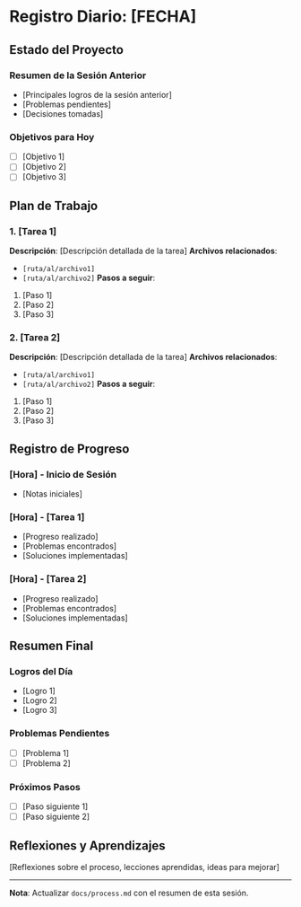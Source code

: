 # Registro Diario: [FECHA]

## Estado del Proyecto

### Resumen de la Sesión Anterior
- [Principales logros de la sesión anterior]
- [Problemas pendientes]
- [Decisiones tomadas]

### Objetivos para Hoy
- [ ] [Objetivo 1]
- [ ] [Objetivo 2]
- [ ] [Objetivo 3]

## Plan de Trabajo

### 1. [Tarea 1]
**Descripción**: [Descripción detallada de la tarea]
**Archivos relacionados**: 
- `[ruta/al/archivo1]`
- `[ruta/al/archivo2]`
**Pasos a seguir**:
1. [Paso 1]
2. [Paso 2]
3. [Paso 3]

### 2. [Tarea 2]
**Descripción**: [Descripción detallada de la tarea]
**Archivos relacionados**: 
- `[ruta/al/archivo1]`
- `[ruta/al/archivo2]`
**Pasos a seguir**:
1. [Paso 1]
2. [Paso 2]
3. [Paso 3]

## Registro de Progreso

### [Hora] - Inicio de Sesión
- [Notas iniciales]

### [Hora] - [Tarea 1]
- [Progreso realizado]
- [Problemas encontrados]
- [Soluciones implementadas]

### [Hora] - [Tarea 2]
- [Progreso realizado]
- [Problemas encontrados]
- [Soluciones implementadas]

## Resumen Final

### Logros del Día
- [Logro 1]
- [Logro 2]
- [Logro 3]

### Problemas Pendientes
- [ ] [Problema 1]
- [ ] [Problema 2]

### Próximos Pasos
- [ ] [Paso siguiente 1]
- [ ] [Paso siguiente 2]

## Reflexiones y Aprendizajes
[Reflexiones sobre el proceso, lecciones aprendidas, ideas para mejorar]

---

**Nota**: Actualizar `docs/process.md` con el resumen de esta sesión.

